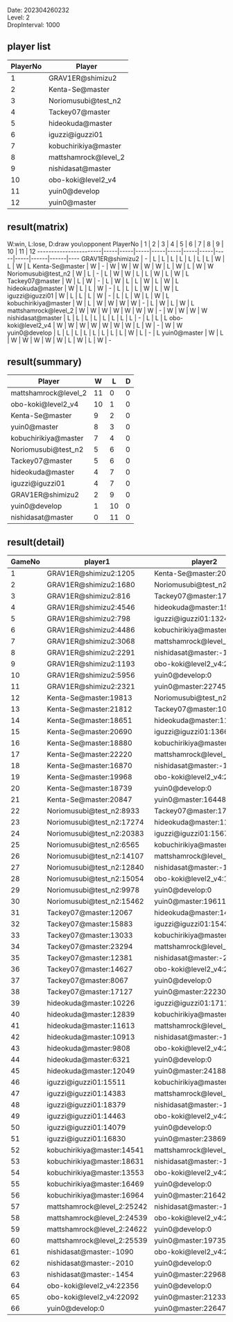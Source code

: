 Date: 202304260232  
Level: 2  
DropInterval: 1000  
## player list
PlayerNo  |  Player
----------|----------------------
1         |  GRAV1ER@shimizu2
2         |  Kenta-Se@master
3         |  Noriomusubi@test_n2
4         |  Tackey07@master
5         |  hideokuda@master
6         |  iguzzi@iguzzi01
7         |  kobuchirikiya@master
8         |  mattshamrock@level_2
9         |  nishidasat@master
10        |  obo-koki@level2_v4
11        |  yuin0@develop
12        |  yuin0@master
## result(matrix)
W:win, L:lose, D:draw
you\opponent PlayerNo  |  1  |  2  |  3  |  4  |  5  |  6  |  7  |  8  |  9  |  10  |  11  |  12
-----------------------|-----|-----|-----|-----|-----|-----|-----|-----|-----|------|------|----
GRAV1ER@shimizu2       |  -  |  L  |  L  |  L  |  L  |  L  |  L  |  L  |  W  |  L   |  W   |  L
Kenta-Se@master        |  W  |  -  |  W  |  W  |  W  |  W  |  W  |  L  |  W  |  L   |  W   |  W
Noriomusubi@test_n2    |  W  |  L  |  -  |  L  |  W  |  W  |  L  |  L  |  W  |  L   |  W   |  L
Tackey07@master        |  W  |  L  |  W  |  -  |  L  |  W  |  L  |  L  |  W  |  L   |  W   |  L
hideokuda@master       |  W  |  L  |  L  |  W  |  -  |  L  |  L  |  L  |  W  |  L   |  W   |  L
iguzzi@iguzzi01        |  W  |  L  |  L  |  L  |  W  |  -  |  L  |  L  |  W  |  L   |  W   |  L
kobuchirikiya@master   |  W  |  L  |  W  |  W  |  W  |  W  |  -  |  L  |  W  |  L   |  W   |  L
mattshamrock@level_2   |  W  |  W  |  W  |  W  |  W  |  W  |  W  |  -  |  W  |  W   |  W   |  W
nishidasat@master      |  L  |  L  |  L  |  L  |  L  |  L  |  L  |  L  |  -  |  L   |  L   |  L
obo-koki@level2_v4     |  W  |  W  |  W  |  W  |  W  |  W  |  W  |  L  |  W  |  -   |  W   |  W
yuin0@develop          |  L  |  L  |  L  |  L  |  L  |  L  |  L  |  L  |  W  |  L   |  -   |  L
yuin0@master           |  W  |  L  |  W  |  W  |  W  |  W  |  W  |  L  |  W  |  L   |  W   |  -
## result(summary)
Player                |  W   |  L   |  D
----------------------|------|------|---
mattshamrock@level_2  |  11  |  0   |  0
obo-koki@level2_v4    |  10  |  1   |  0
Kenta-Se@master       |  9   |  2   |  0
yuin0@master          |  8   |  3   |  0
kobuchirikiya@master  |  7   |  4   |  0
Noriomusubi@test_n2   |  5   |  6   |  0
Tackey07@master       |  5   |  6   |  0
hideokuda@master      |  4   |  7   |  0
iguzzi@iguzzi01       |  4   |  7   |  0
GRAV1ER@shimizu2      |  2   |  9   |  0
yuin0@develop         |  1   |  10  |  0
nishidasat@master     |  0   |  11  |  0
## result(detail)
GameNo  |  player1                     |  player2
--------|------------------------------|----------------------------
1       |  GRAV1ER@shimizu2:1205       |  Kenta-Se@master:20952
2       |  GRAV1ER@shimizu2:1680       |  Noriomusubi@test_n2:16031
3       |  GRAV1ER@shimizu2:816        |  Tackey07@master:17673
4       |  GRAV1ER@shimizu2:4546       |  hideokuda@master:15594
5       |  GRAV1ER@shimizu2:798        |  iguzzi@iguzzi01:13240
6       |  GRAV1ER@shimizu2:4486       |  kobuchirikiya@master:16859
7       |  GRAV1ER@shimizu2:3068       |  mattshamrock@level_2:25515
8       |  GRAV1ER@shimizu2:2291       |  nishidasat@master:-1289
9       |  GRAV1ER@shimizu2:1193       |  obo-koki@level2_v4:23762
10      |  GRAV1ER@shimizu2:5956       |  yuin0@develop:0
11      |  GRAV1ER@shimizu2:2321       |  yuin0@master:22745
12      |  Kenta-Se@master:19813       |  Noriomusubi@test_n2:11101
13      |  Kenta-Se@master:21812       |  Tackey07@master:10792
14      |  Kenta-Se@master:18651       |  hideokuda@master:11358
15      |  Kenta-Se@master:20690       |  iguzzi@iguzzi01:13660
16      |  Kenta-Se@master:18880       |  kobuchirikiya@master:15837
17      |  Kenta-Se@master:22220       |  mattshamrock@level_2:24926
18      |  Kenta-Se@master:16870       |  nishidasat@master:-1484
19      |  Kenta-Se@master:19968       |  obo-koki@level2_v4:23962
20      |  Kenta-Se@master:18739       |  yuin0@develop:0
21      |  Kenta-Se@master:20847       |  yuin0@master:16448
22      |  Noriomusubi@test_n2:8933    |  Tackey07@master:17277
23      |  Noriomusubi@test_n2:17274   |  hideokuda@master:11712
24      |  Noriomusubi@test_n2:20383   |  iguzzi@iguzzi01:15672
25      |  Noriomusubi@test_n2:6565    |  kobuchirikiya@master:12894
26      |  Noriomusubi@test_n2:14107   |  mattshamrock@level_2:25615
27      |  Noriomusubi@test_n2:12840   |  nishidasat@master:-1521
28      |  Noriomusubi@test_n2:15054   |  obo-koki@level2_v4:19986
29      |  Noriomusubi@test_n2:9978    |  yuin0@develop:0
30      |  Noriomusubi@test_n2:15462   |  yuin0@master:19611
31      |  Tackey07@master:12067       |  hideokuda@master:14080
32      |  Tackey07@master:15883       |  iguzzi@iguzzi01:15431
33      |  Tackey07@master:13033       |  kobuchirikiya@master:13636
34      |  Tackey07@master:23294       |  mattshamrock@level_2:25635
35      |  Tackey07@master:12381       |  nishidasat@master:-2005
36      |  Tackey07@master:14627       |  obo-koki@level2_v4:23271
37      |  Tackey07@master:8067        |  yuin0@develop:0
38      |  Tackey07@master:17127       |  yuin0@master:22230
39      |  hideokuda@master:10226      |  iguzzi@iguzzi01:17116
40      |  hideokuda@master:12839      |  kobuchirikiya@master:16507
41      |  hideokuda@master:11613      |  mattshamrock@level_2:25411
42      |  hideokuda@master:10913      |  nishidasat@master:-1433
43      |  hideokuda@master:9808       |  obo-koki@level2_v4:24376
44      |  hideokuda@master:6321       |  yuin0@develop:0
45      |  hideokuda@master:12049      |  yuin0@master:24188
46      |  iguzzi@iguzzi01:15511       |  kobuchirikiya@master:18057
47      |  iguzzi@iguzzi01:14383       |  mattshamrock@level_2:24711
48      |  iguzzi@iguzzi01:18379       |  nishidasat@master:-1622
49      |  iguzzi@iguzzi01:14463       |  obo-koki@level2_v4:22703
50      |  iguzzi@iguzzi01:14079       |  yuin0@develop:0
51      |  iguzzi@iguzzi01:16830       |  yuin0@master:23869
52      |  kobuchirikiya@master:14541  |  mattshamrock@level_2:22686
53      |  kobuchirikiya@master:18631  |  nishidasat@master:-1573
54      |  kobuchirikiya@master:13553  |  obo-koki@level2_v4:21428
55      |  kobuchirikiya@master:16469  |  yuin0@develop:0
56      |  kobuchirikiya@master:16964  |  yuin0@master:21642
57      |  mattshamrock@level_2:25242  |  nishidasat@master:-1597
58      |  mattshamrock@level_2:24539  |  obo-koki@level2_v4:21888
59      |  mattshamrock@level_2:24622  |  yuin0@develop:0
60      |  mattshamrock@level_2:25539  |  yuin0@master:19735
61      |  nishidasat@master:-1090     |  obo-koki@level2_v4:20895
62      |  nishidasat@master:-2010     |  yuin0@develop:0
63      |  nishidasat@master:-1454     |  yuin0@master:22968
64      |  obo-koki@level2_v4:22356    |  yuin0@develop:0
65      |  obo-koki@level2_v4:22092    |  yuin0@master:21233
66      |  yuin0@develop:0             |  yuin0@master:22647
